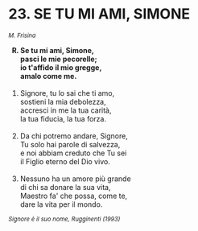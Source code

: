 # 23. SE TU MI AMI, SIMONE

<sub><i>M. Frisina</i></sub>
<ol>
	<b><li type="A" value="18">Se tu mi ami, Simone,<br>
		pasci le mie pecorelle;<br>
		io t'affido il mio gregge,<br>
		amalo come me.</li></b><br>
	<li value="1">Signore, tu lo sai che ti amo,<br>
		sostieni la mia debolezza,<br>
		accresci in me la tua carità,<br>
		la tua fiducia, la tua forza.</li><br>
	<li>Da chi potremo andare, Signore,<br>
		Tu solo hai parole di salvezza,<br>
		e noi abbiam creduto che Tu sei<br>
		il Figlio eterno del Dio vivo.</li><br>
	<li>Nessuno ha un amore più grande<br>
		di chi sa donare la sua vita,<br>
		Maestro fa' che possa, come te,<br>
		dare la vita per il mondo.</li>
</ol>
<sub><i>Signore è il suo nome, Rugginenti (1993)</i></sub>
